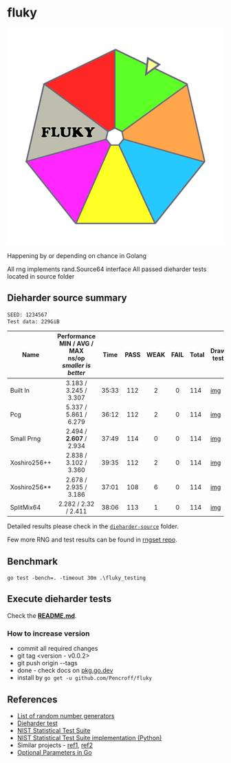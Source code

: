 # fluky

![fluky](./assets/fluky-logo.min.png)


Happening by or depending on chance in Golang

All rng implements rand.Source64 interface
All passed dieharder tests located in source folder

## Dieharder source summary

    SEED: 1234567
    Test data: 229GiB

| Name         | Performance<br/>MIN / AVG / MAX<br/>ns/op<br/>_smaller is better_ | Time  | PASS | WEAK | FAIL | Total | Draw test                              | References                                                                                                                                          |
|--------------|:-----------------------------------------------------------------:|:-----:|:----:|:----:|:----:|:------|----------------------------------------|-----------------------------------------------------------------------------------------------------------------------------------------------------|
| Built In     |                       3.183 / 3.245 / 3.307                       | 35:33 | 112  |  2   |  0   | 114   | [img](out/built-in_source_out.png)     | [Ref](https://pkg.go.dev/math/rand)                                                                                                                 |
| Pcg          |                       5.337 / 5.861 / 6.279                       | 36:12 | 112  |  2   |  0   | 114   | [img](out/pcg_source_out.png)          | [Ref](https://www.pcg-random.org/)                                                                                                                  |
| Small Prng   |                     2.494 / **2.607** / 2.934                     | 37:49 | 114  |  0   |  0   | 114   | [img](out/small-prng_source_out.png)   | [Ref1](https://burtleburtle.net/bob/rand/smallprng.html),<br/>[Ref2](https://www.pcg-random.org/posts/bob-jenkins-small-prng-passes-practrand.html) | 
| Xoshiro256++ |                       2.838 / 3.102 / 3.360                       | 39:35 | 112  |  2   |  0   | 114   | [img](out/xoshiro256pp_source_out.png) | [Ref](https://prng.di.unimi.it/)                                                                                                                    |                                  
| Xoshiro256** |                       2.678 / 2.935 / 3.186                       | 37:01 | 108  |  6   |  0   | 114   | [img](out/xoshiro256ss_source_out.png) | [Ref](https://prng.di.unimi.it/)                                                                                                                    |
| SplitMix64   |                       2.282 / 2.32 / 2.411                        | 38:06 | 113  |  1   |  0   | 114   | [img](out/splitmix64_source_out.png)   | [Ref](https://prng.di.unimi.it/)                                                                                                                    |

Detailed results please check in the [`dieharder-source`](dieharder-source) folder.

Few more RNG and test results can be found in [rngset repo](https://github.com/TyeolRik/rngset).

## Benchmark

    go test -bench=. -timeout 30m .\fluky_testing

## Execute dieharder tests

Check the [**README.md**](./container/README.md).

### How to increase version

* commit all required changes
* git tag \<version - v0.0.2>
* git push origin --tags
* done - check docs on [pkg.go.dev](https://pkg.go.dev/github.com/Pencroff/fluky)
* install by `go get -u github.com/Pencroff/fluky`

## References

* [List of random number generators](https://en.wikipedia.org/wiki/List_of_random_number_generators)
* [Dieharder test](https://webhome.phy.duke.edu/~rgb/General/dieharder.php)
* [NIST Statistical Test Suite](https://csrc.nist.gov/Projects/Random-Bit-Generation/Documentation-and-Software)
* [NIST Statistical Test Suite implementation (Python)](https://github.com/GINARTeam/NIST-statistical-test)
* Similar projects - [ref1](https://github.com/skeeto/rng-go), [ref2](https://github.com/TyeolRik/rngset)
* [Optional Parameters in Go](https://petomalina.medium.com/dealing-with-optional-parameters-in-go-9780f9bfbd1d)

